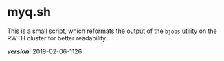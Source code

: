 # myq.sh

This is a small script, which reformats the output of the `bjobs`
utility on the RWTH cluster for better readability.

___version___: 2019-02-06-1126
